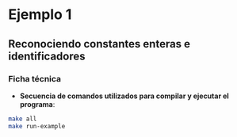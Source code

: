 # Ejemplo 1
## Reconociendo constantes enteras e identificadores

### Ficha técnica
- **Secuencia de comandos utilizados para compilar y ejecutar el programa**:
```bash
make all
make run-example
```